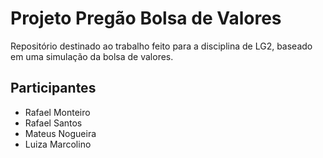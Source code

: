 # Projeto Pregão Bolsa de Valores

Repositório destinado ao trabalho feito para a disciplina de LG2, baseado em uma simulação da bolsa de valores.

## Participantes

- Rafael Monteiro
- Rafael Santos
- Mateus Nogueira
- Luiza Marcolino